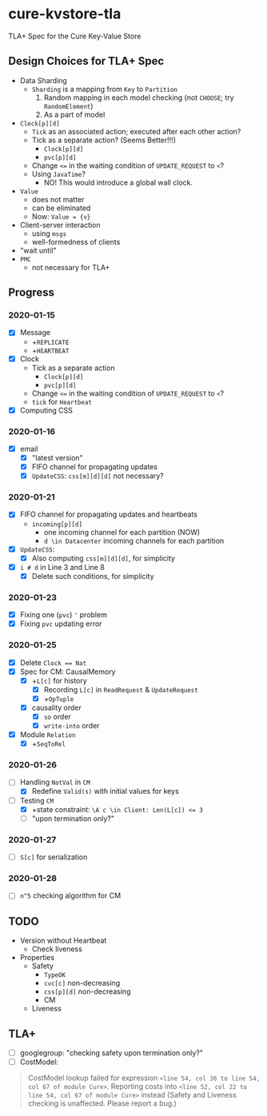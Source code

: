 # cure-kvstore-tla
TLA+ Spec for the Cure Key-Value Store

## Design Choices for TLA+ Spec
- Data Sharding
  - `Sharding` is a mapping from `Key` to `Partition`
    1. Random mapping in each model checking (not `CHOOSE`; try `RandomElement`)
    2. As a part of model
- `Clock[p][d]`
  - `Tick` as an associated action; executed after each other action?
  - Tick as a separate action? (Seems Better!!!)
    - `Clock[p][d]`
    - `pvc[p][d]`
  - Change `<=` in the waiting condition of `UPDATE_REQUEST` to `<`?
  - Using `JavaTime`?
    - NO! This would introduce a global wall clock.
- `Value`
  - does not matter
  - can be eliminated
  - Now: `Value = {v}`
- Client-server interaction
  - using `msgs`
  - well-formedness of clients
- "wait until"
- `PMC`
  - not necessary for TLA+

## Progress
### 2020-01-15
- [x] Message
  - +`REPLICATE`
  - +`HEARTBEAT`
- [x] Clock
  - Tick as a separate action
    - `Clock[p][d]`
    - `pvc[p][d]`
  - Change `<=` in the waiting condition of `UPDATE_REQUEST` to `<`?
  - `tick` for `Heartbeat`
- [x] Computing CSS
### 2020-01-16
- [x] email
  - [x] "latest version"
  - [x] FIFO channel for propagating updates
  - [x] `UpdateCSS`: `css[m][d][d]` not necessary?
### 2020-01-21
- [x] FIFO channel for propagating updates and heartbeats
  - `incoming[p][d]`
    - one incoming channel for each partition (NOW)
    - `d \in Datacenter` incoming channels for each partition
- [x] `UpdateCSS`: 
  - [x] Also computing `css[m][d][d]`, for simplicity 
- [x] `i # d` in Line 3 and Line 8
  - [x] Delete such conditions, for simplicity
### 2020-01-23
- [x] Fixing one (`pvc`) `'` problem
- [x] Fixing `pvc` updating error
### 2020-01-25
- [x] Delete `Clock == Nat`
- [x] Spec for CM: CausalMemory
  - [x] +`L[c]` for history
    - [x] Recording `L[c]` in `ReadRequest` & `UpdateRequest`
    - [x] +`OpTuple`
  - [x] causality order
    - [x] `so` order
    - [x] `write-into` order
- [x] Module `Relation`
  - [x] +`SeqToRel`
### 2020-01-26
- [ ] Handling `NotVal` in `CM`
  - [x] Redefine `Valid(s)` with initial values for keys
- [ ] Testing `CM`
  - [x] +state constraint: `\A c \in Client: Len(L[c]) <= 3`
  - [ ] "upon termination only?"

### 2020-01-27
- [ ] `S[c]` for serialization

### 2020-01-28
- [ ] `n^5` checking algorithm for CM

## TODO
- Version without Heartbeat
  - Check liveness
- Properties
  - Safety
    - `TypeOK`
    - `cvc[c]` non-decreasing 
    - `css[p][d]` non-decreasing
    - CM
  - Liveness

## TLA+
- [ ] googlegroup: "checking safety upon termination only?"
- [ ] CostModel:
> CostModel lookup failed for expression `<line 54, col 36 to line 54, col 67 of module Cure>`.
Reporting costs into `<line 52, col 22 to line 54, col 67 of module Cure>` instead 
(Safety and Liveness checking is unaffected. Please report a bug.)
